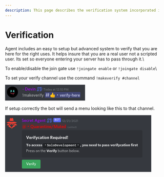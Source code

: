 ```yaml
---
description: This page describes the verification system incorporated in Wick
---
```


# Verification

Agent includes an easy to setup but advanced system to verify that you are here for the right uses. It helps insure that you are a real user not a scripted user. Its set so everyone entering your server has to pass through it.\


To enable/disable the join gate use `!joingate enable` or `!joingate disable`\


To set your verify channel use the command `!makeverify #channel`

![](<../.gitbook/assets/image (1).png>)



If setup correctly the bot will send a menu looking like this to that channel.

![](<../.gitbook/assets/image (3).png>)



